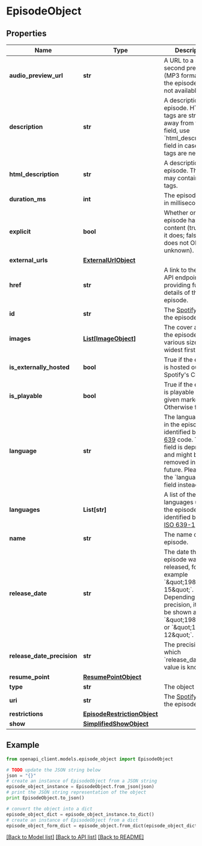 # EpisodeObject


## Properties
Name | Type | Description | Notes
------------ | ------------- | ------------- | -------------
**audio_preview_url** | **str** | A URL to a 30 second preview (MP3 format) of the episode. &#x60;null&#x60; if not available.  | 
**description** | **str** | A description of the episode. HTML tags are stripped away from this field, use &#x60;html_description&#x60; field in case HTML tags are needed.  | 
**html_description** | **str** | A description of the episode. This field may contain HTML tags.  | 
**duration_ms** | **int** | The episode length in milliseconds.  | 
**explicit** | **bool** | Whether or not the episode has explicit content (true &#x3D; yes it does; false &#x3D; no it does not OR unknown).  | 
**external_urls** | [**ExternalUrlObject**](ExternalUrlObject.md) |  | 
**href** | **str** | A link to the Web API endpoint providing full details of the episode.  | 
**id** | **str** | The [Spotify ID](/documentation/web-api/concepts/spotify-uris-ids) for the episode.  | 
**images** | [**List[ImageObject]**](ImageObject.md) | The cover art for the episode in various sizes, widest first.  | 
**is_externally_hosted** | **bool** | True if the episode is hosted outside of Spotify&#39;s CDN.  | 
**is_playable** | **bool** | True if the episode is playable in the given market. Otherwise false.  | 
**language** | **str** | The language used in the episode, identified by a [ISO 639](https://en.wikipedia.org/wiki/ISO_639) code. This field is deprecated and might be removed in the future. Please use the &#x60;languages&#x60; field instead.  | [optional] 
**languages** | **List[str]** | A list of the languages used in the episode, identified by their [ISO 639-1](https://en.wikipedia.org/wiki/ISO_639) code.  | 
**name** | **str** | The name of the episode.  | 
**release_date** | **str** | The date the episode was first released, for example &#x60;\&quot;1981-12-15\&quot;&#x60;. Depending on the precision, it might be shown as &#x60;\&quot;1981\&quot;&#x60; or &#x60;\&quot;1981-12\&quot;&#x60;.  | 
**release_date_precision** | **str** | The precision with which &#x60;release_date&#x60; value is known.  | 
**resume_point** | [**ResumePointObject**](ResumePointObject.md) |  | 
**type** | **str** | The object type.  | 
**uri** | **str** | The [Spotify URI](/documentation/web-api/concepts/spotify-uris-ids) for the episode.  | 
**restrictions** | [**EpisodeRestrictionObject**](EpisodeRestrictionObject.md) |  | [optional] 
**show** | [**SimplifiedShowObject**](SimplifiedShowObject.md) |  | 

## Example

```python
from openapi_client.models.episode_object import EpisodeObject

# TODO update the JSON string below
json = "{}"
# create an instance of EpisodeObject from a JSON string
episode_object_instance = EpisodeObject.from_json(json)
# print the JSON string representation of the object
print EpisodeObject.to_json()

# convert the object into a dict
episode_object_dict = episode_object_instance.to_dict()
# create an instance of EpisodeObject from a dict
episode_object_form_dict = episode_object.from_dict(episode_object_dict)
```
[[Back to Model list]](../README.md#documentation-for-models) [[Back to API list]](../README.md#documentation-for-api-endpoints) [[Back to README]](../README.md)



